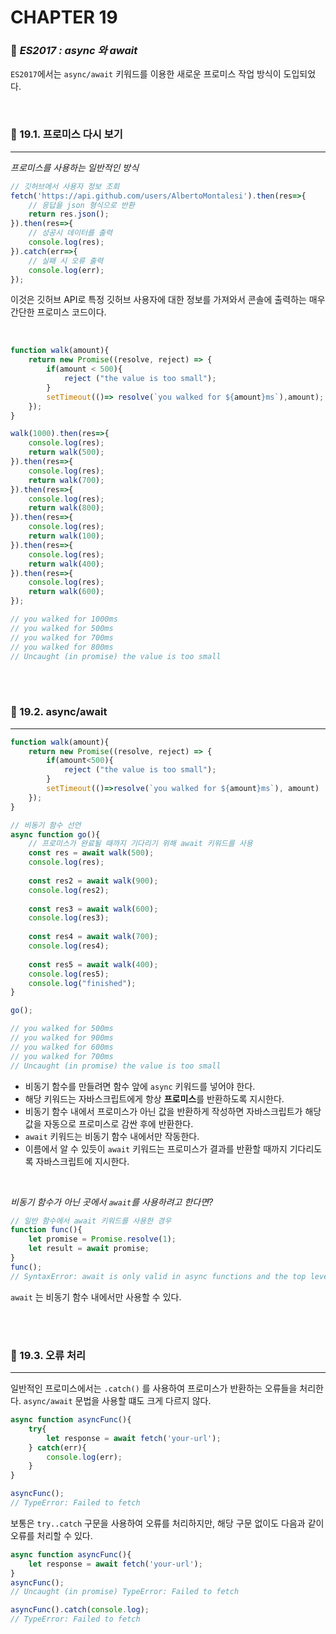 #  CHAPTER 19

###  :pencil: ***ES2017 : async 와 await***

`ES2017`에서는 `async/await` 키워드를 이용한 새로운 프로미스 작업 방식이 도입되었다.

<br>

### :page_facing_up: 19.1. 프로미스 다시 보기

---

_프로미스를 사용하는 일반적인 방식_

```javascript
// 깃허브에서 사용자 정보 조회
fetch('https://api.github.com/users/AlbertoMontalesi').then(res=>{
    // 응답을 json 형식으로 반환
    return res.json();
}).then(res=>{
    // 성공시 데이터를 출력
    console.log(res);
}).catch(err=>{
    // 실패 시 오류 출력
    console.log(err);
});
```

이것은 깃허브 API로 특정 깃허브 사용자에 대한 정보를 가져와서 콘솔에 출력하는 매우 간단한 프로미스 코드이다.

<br>

```javascript
function walk(amount){
    return new Promise((resolve, reject) => {
        if(amount < 500){
            reject ("the value is too small");
        }
        setTimeout(()=> resolve(`you walked for ${amount}ms`),amount);
    });
}

walk(1000).then(res=>{
    console.log(res);
    return walk(500);
}).then(res=>{
    console.log(res);
    return walk(700);
}).then(res=>{
    console.log(res);
    return walk(800);
}).then(res=>{
    console.log(res);
    return walk(100);
}).then(res=>{
    console.log(res);
    return walk(400);
}).then(res=>{
    console.log(res);
    return walk(600);
});

// you walked for 1000ms
// you walked for 500ms
// you walked for 700ms
// you walked for 800ms
// Uncaught (in promise) the value is too small
```

<br>

<br>

### :page_facing_up: 19.2. async/await

---

```javascript
function walk(amount){
    return new Promise((resolve, reject) => {
        if(amount<500){
            reject ("the value is too small");
        }
        setTimeout(()=>resolve(`you walked for ${amount}ms`), amount)
    });
}

// 비동기 함수 선언
async function go(){
    // 프로미스가 완료될 때까지 기다리기 위해 await 키워드를 사용
    const res = await walk(500);
    console.log(res);
    
    const res2 = await walk(900);
    console.log(res2);
    
    const res3 = await walk(600);
    console.log(res3);
    
    const res4 = await walk(700);
    console.log(res4);
    
    const res5 = await walk(400);
    console.log(res5);
    console.log("finished");
}

go();

// you walked for 500ms
// you walked for 900ms
// you walked for 600ms
// you walked for 700ms
// Uncaught (in promise) the value is too small
```

- 비동기 함수를 만들려면 함수 앞에 `async` 키워드를 넣어야 한다.
- 해당 키워드는 자바스크립트에게 항상 **프로미스**를 반환하도록 지시한다.
- 비동기 함수 내에서 프로미스가 아닌 값을 반환하게 작성하면 자바스크립트가 해당 값을 자동으로 프로미스로 감싼 후에 반환한다.
- `await` 키워드는 비동기 함수 내에서만 작동한다.
- 이름에서 알 수 있듯이 `await` 키워드는 프로미스가 결과를 반환할 때까지 기다리도록 자바스크립트에 지시한다.

<br>

_비동기 함수가 아닌 곳에서 `await`를 사용하려고 한다면?_

```javascript
// 일반 함수에서 await 키워드를 사용한 경우
function func(){
    let promise = Promise.resolve(1);
    let result = await promise;
}
func();
// SyntaxError: await is only valid in async functions and the top level bodies of modules
```

`await` 는 비동기 함수 내에서만 사용할 수 있다.

<br>

<br>

### :page_facing_up: 19.3. 오류 처리

---

일반적인 프로미스에서는 `.catch()` 를 사용하여 프로미스가 반환하는 오류들을 처리한다. `async/await` 문법을 사용할 떄도 크게 다르지 않다.

```javascript
async function asyncFunc(){
    try{
        let response = await fetch('your-url');
    } catch(err){
        console.log(err);
    }
}

asyncFunc();
// TypeError: Failed to fetch
```

보통은 `try..catch` 구문을 사용하여 오류를 처리하지만, 해당 구문 없이도 다음과 같이 오류를 처리할 수 있다.

```javascript
async function asyncFunc(){
    let response = await fetch('your-url');
}
asyncFunc();
// Uncaught (in promise) TypeError: Failed to fetch

asyncFunc().catch(console.log);
// TypeError: Failed to fetch
```


